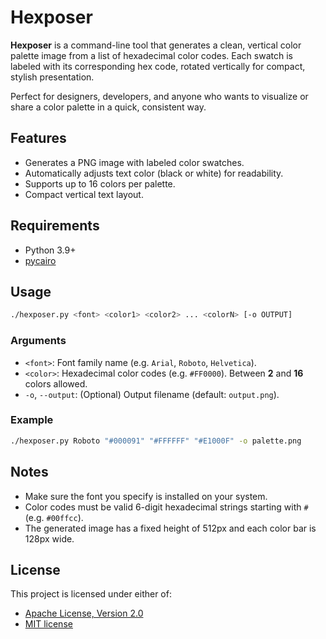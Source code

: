 # Hexposer

**Hexposer** is a command-line tool that generates a clean, vertical color palette image from a list
of hexadecimal color codes. Each swatch is labeled with its corresponding hex code, rotated
vertically for compact, stylish presentation.

Perfect for designers, developers, and anyone who wants to visualize or share a color palette in a
quick, consistent way.

## Features

- Generates a PNG image with labeled color swatches.
- Automatically adjusts text color (black or white) for readability.
- Supports up to 16 colors per palette.
- Compact vertical text layout.

## Requirements

- Python 3.9+
- [pycairo](https://pycairo.readthedocs.io/en/latest/)

## Usage

```bash
./hexposer.py <font> <color1> <color2> ... <colorN> [-o OUTPUT]
```

### Arguments

- `<font>`: Font family name (e.g. `Arial`, `Roboto`, `Helvetica`).
- `<color>`: Hexadecimal color codes (e.g. `#FF0000`). Between **2** and **16** colors allowed.
- `-o`, `--output`: (Optional) Output filename (default: `output.png`).

### Example

```bash
./hexposer.py Roboto "#000091" "#FFFFFF" "#E1000F" -o palette.png
```

## Notes

- Make sure the font you specify is installed on your system.
- Color codes must be valid 6-digit hexadecimal strings starting with `#` (e.g. `#00ffcc`).
- The generated image has a fixed height of 512px and each color bar is 128px wide.

## License

This project is licensed under either of:

* [Apache License, Version 2.0](LICENSE-APACHE)
* [MIT license](LICENSE-MIT)
